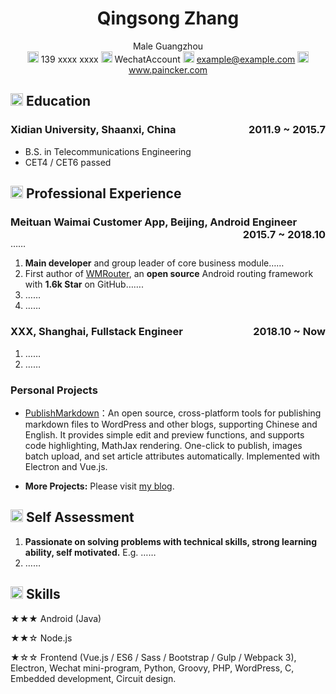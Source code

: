 <center>
     <h1>Qingsong Zhang</h1>
     <div>
         <span>
             Male
         </span>
<!--          <span>
             Age: 27
         </span> -->
         <span>
             Guangzhou
         </span>
<!--          <span>
             Objective: Android Engineer
         </span> -->
     </div>
     <div>
         <span>
             <img src="resume/phone.svg" width="18px">
             139 xxxx xxxx
         </span>
         <span>
             <img src="resume/weixin.svg" width="18px">
             WechatAccount
         </span>
         <span>
             <img src="resume/email.svg" width="18px">
             <a href="mailto:example@example.com">example@example.com</a>
         </span>
         <span>
             <img src="resume/website.svg" width="18px">
             <a href="https://www.paincker.com">www.paincker.com</a>
         </span>
     </div>
 </center>

## <img src="resume/education.svg" height="20px"> Education

### Xidian University, Shaanxi, China <span class="right" style="float:right">2011.9 ~ 2015.7</span>

- B.S. in Telecommunications Engineering
- CET4 / CET6 passed

## <img src="resume/project.svg" height="20px"> Professional Experience

### Meituan Waimai Customer App, Beijing, Android Engineer  <span class="right" style="float:right">2015.7 ~ 2018.10</span>

……

1. **Main developer** and group leader of core business module……
2. First author of  [WMRouter](https://github.com/meituan/WMRouter), an **open source** Android routing framework with **1.6k Star** on GitHub…….
4. ……
4. ……

### XXX, Shanghai, Fullstack Engineer<span class="right" style="float:right">2018.10 ~ Now</span>

1. ……
2. ……

### Personal Projects

- [PublishMarkdown](https://github.com/jzj1993/PublishMarkdown)：An open source, cross-platform tools for publishing markdown files to WordPress and other blogs, supporting Chinese and English. It provides simple edit and preview functions, and supports code highlighting, MathJax rendering. One-click to publish, images batch upload, and set article attributes automatically. Implemented with Electron and Vue.js.

- **More Projects:** Please visit [my blog](https://www.paincker.com/about).

## <img src="resume/review.svg" height="20px"> Self Assessment

1. **Passionate on solving problems with technical skills, strong learning ability, self motivated.** E.g. ……
1. ……

## <img src="resume/skill.svg" height="20px"> Skills

★★★ Android (Java)

★★☆ Node.js

★☆☆ Frontend (Vue.js / ES6 / Sass / Bootstrap / Gulp / Webpack 3), Electron, Wechat mini-program, Python, Groovy, PHP, WordPress, C, Embedded development, Circuit design.
